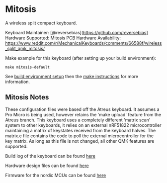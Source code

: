 Mitosis
=======

A wireless split compact keyboard.

Keyboard Maintainer: [@reversebias](https://github.com/reversebias]
Hardware Supported: Mitosis PCB
Hardware Availability: https://www.reddit.com/r/MechanicalKeyboards/comments/66588f/wireless_split_qmk_mitosis/

Make example for this keyboard (after setting up your build environment):

    make mitosis-default

See [build environment setup](https://docs.qmk.fm/build_environment_setup.html) then the [make instructions](https://docs.qmk.fm/make_instructions.html) for more information.

## Mitosis Notes

These configuration files were based off the Atreus keyboard. It assumes a Pro Micro is being used, however retains the 'make upload' feature from the Atreus branch. This keyboard uses a completely different 'matrix scan' system to other keyboards, it relies on an external nRF51822 microcontroller maintaining a matrix of keystates received from the keyboard halves. The matrix.c file contains the code to poll the external microcontroller for the key matrix. As long as this file is not changed, all other QMK features are supported.

Build log of the keyboard can be found [here](https://www.reddit.com/r/MechanicalKeyboards/comments/66588f/wireless_split_qmk_mitosis/)

Hardware design files can be found [here](https://github.com/reversebias/mitosis-hardware)

Firmware for the nordic MCUs can be found [here](https://github.com/reversebias/mitosis)
